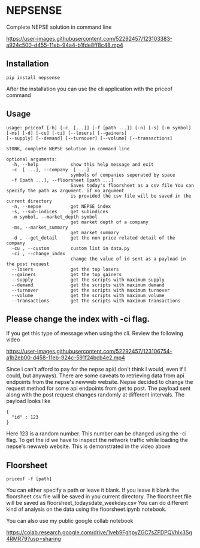 


# NEPSENSE
Complete NEPSE solution in command line

https://user-images.githubusercontent.com/52292457/123103383-a924c500-d455-11eb-94a4-b1fde8ff8c48.mp4
## Installation
```console
pip install nepsense
````
After the installation you can use the cli application with the priceof command

## Usage
```console
usage: priceof [-h] [-c  [...]] [-f [path ...]] [-n] [-s] [-m symbol] [-ms] [-d] [-cu] [-ci] [--losers] [--gainers]
[--supply] [--demand] [--turnover] [--volume] [--transactions]

STONK, complete NEPSE solution in command line

optional arguments:
  -h, --help            show this help message and exit
  -c  [ ...], --company  [ ...]
                        symbols of companies seperated by space
  -f [path ...], --floorsheet [path ...]
                        Saves today's floorsheet as a csv file You can specify the path as argument. if no argument 
                        is provided the csv file will be saved in the current directory
  -n, --nepse           get NEPSE index
  -s, --sub-indices     get subindices
  -m symbol, --market_depth symbol
                        get market depth of a company
  -ms, --market_summary
                        get market summary
  -d , --get_detail     get the non price related detail of the company
  -cu , --custom        custom list in data.py
  -ci , --change_index 
                        change the value of id sent as a payload in the post request
  --losers              get the top losers
  --gainers             get the top gainers
  --supply              get the scripts with maximum supply
  --demand              get the scripts with maximum demand
  --turnover            get the scripts with maximum turnover
  --volume              get the scripts with maximum volume
  --transactions        get the scripts with maximum transactions
```

## Please change the index with -ci flag.
If you get this type of message when using the cli. Review the following video

https://user-images.githubusercontent.com/52292457/123106754-a1b2eb00-d458-11eb-924c-591f24bcb4e2.mp4


Since i can't afford to pay for the nepse api(I don't think I would, even if I could, but anyways). 
There are some caveats to retrieving data from api endpoints from the nepse's newweb website. Nepse decided
to change the request method for some api endpoints from get to post. The payload sent along with the
post request changes randomly at different intervals. 
The payload looks like 
```
{
  "id" : 123
}
```
Here 123 is a random number. This number can be changed using the -ci flag. To get the id we have to 
inspect the network traffic while loading the nepse's newweb website. This is demonstrated in the video above

## Floorsheet
```
priceof -f [path]
```
You can either specify a path or leave it blank. If you leave it blank the floorsheet csv file will be
saved in you current directory. The floorsheet file will be saved as floorsheet_todaysdate_weekday.csv
You can do different kind of analysis on the data using the floorsheet.ipynb notebook. 

You can also use my public google collab notebook

https://colab.research.google.com/drive/1veb9FghpyZGC7sZFDPQVhIx3Sg4RMR79?usp=sharing
